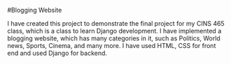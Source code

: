 #Blogging Website

I have created this project to demonstrate the final project for my CINS 465 class, which is a class to learn Django development.
I have implemented a blogging website, which has many categories in it, such as Politics, World news, Sports, Cinema, and many more.
I have used HTML, CSS for front end and used Django for backend.
